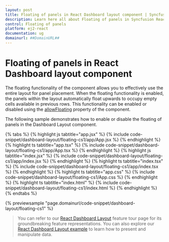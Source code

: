 ```yaml
---
layout: post
title: Floating of panels in React Dashboard layout component | Syncfusion
description: Learn here all about Floating of panels in Syncfusion React Dashboard layout component of Syncfusion Essential JS 2 and more.
control: Floating of panels 
platform: ej2-react
documentation: ug
domainurl: ##DomainURL##
---
```


# Floating of panels in React Dashboard layout component

The floating functionality of the component allows you to effectively use the entire layout for panel placement. When the floating functionality is enabled, the panels within the layout automatically float upwards to occupy empty cells available in previous rows. This functionality can be enabled or disabled using the [allowFloating](https://ej2.syncfusion.com/react/documentation/api/dashboard-layout/#allowfloating) property of the component.

The following sample demonstrates how to enable or disable the floating of panels in the Dashboard Layout component.

{% tabs %}
{% highlight js tabtitle="app.jsx" %}
{% include code-snippet/dashboard-layout/floating-cs1/app/App.jsx %}
{% endhighlight %}
{% highlight ts tabtitle="app.tsx" %}
{% include code-snippet/dashboard-layout/floating-cs1/app/App.tsx %}
{% endhighlight %}
{% highlight js tabtitle="index.jsx" %}
{% include code-snippet/dashboard-layout/floating-cs1/app/index.jsx %}
{% endhighlight %}
{% highlight ts tabtitle="index.tsx" %}
{% include code-snippet/dashboard-layout/floating-cs1/app/index.tsx %}
{% endhighlight %}
{% highlight ts tabtitle="app.css" %}
{% include code-snippet/dashboard-layout/floating-cs1/App.css %}
{% endhighlight %}
{% highlight ts tabtitle="index.html" %}
{% include code-snippet/dashboard-layout/floating-cs1/index.html %}
{% endhighlight %}
{% endtabs %}

 {% previewsample "page.domainurl/code-snippet/dashboard-layout/floating-cs1" %}

> You can refer to our [React Dashboard Layout](https://www.syncfusion.com/react-ui-components/react-dashboard-layout) feature tour page for its groundbreaking feature representations. You can also explore our [React Dashboard Layout example](https://ej2.syncfusion.com/react/demos/#/material/dashboard-layout/default) to learn how to present and manipulate data.